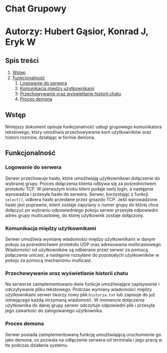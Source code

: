 # Chat Grupowy

# Autorzy: Hubert Gąsior, Konrad J, Eryk W

## Spis treści
1. [Wstęp](#wstęp)
2. [Funkcjonalność](#funkcjonalność)
    1. [Logowanie do serwera](#logowanie-do-serwera)
    2. [Komunikacja między użytkownikami](#komunikacja-między-użytkownikami)
    3. [Przechowywanie oraz wyświetlanie historii chatu](#przechowywanie-oraz-wyświetlanie-historii-chatu)
    4. [Proces demona](#proces-demona)

## Wstęp
Niniejszy dokument opisuje funkcjonalność usługi grupowego komunikatora tekstowego, który umożliwia przechowywanie kont użytkowników oraz historii rozmów, działając w formie demona.

## Funkcjonalność

### Logowanie do serwera
Serwer przechowuje hasło, które umożliwiają użytkownikowi dołączenie do wybranej grupy. Proces dołączenia klienta odbywa się za pośrednictwem protokołu TCP. W pierwszym kroku klient podaje swój login, a następnie wprowadza i przesyła hasło do serwera. Serwer, korzystając z funkcji `select()`, odbiera hasło przesłane przez gniazdo TCP. Jeśli wprowadzone hasło jest poprawne, klient zostaje zapytany o numer grupy do której chce dołączyć po wybraniu odpowiedniego pokoju serwer przesyła odpowiedni adres grupy multicastowej, do której użytkownik zostaje dołączony.

### Komunikacja między użytkownikami
Serwer umożliwia wymianę wiadomości między użytkownikami w danym pokoju za pośrednictwem protokołu UDP oraz adresowania multicastowego. Wiadomości od użytkowników są odbierane przez serwer za pomocą połączenia unicast, a następnie rozsyłane do pozostałych użytkowników w pokoju za pomocą mechanizmu multicast.

### Przechowywanie oraz wyświetlanie historii chatu
Na serwerze zaimplementowano dwie funkcje umożliwiające zapisywanie i odczytywanie pliku tekstowego. Podczas wymiany wiadomości między użytkownikami serwer tworzy nowy plik `historia.txt` lub zapisuje do już istniejącego każdą otrzymaną wiadomość. W momencie dołączenia użytkownika do danej grupy serwer odczytuje odpowiedni plik i przesyła jego zawartość do zalogowanego użytkownika.

### Proces demona
Serwer posiada zaimplementowaną funkcję umożliwiającą uruchomienie go jako demona, co pozwala na odłączenie serwera od terminala i jego pracę w tle podczas działania systemu.
